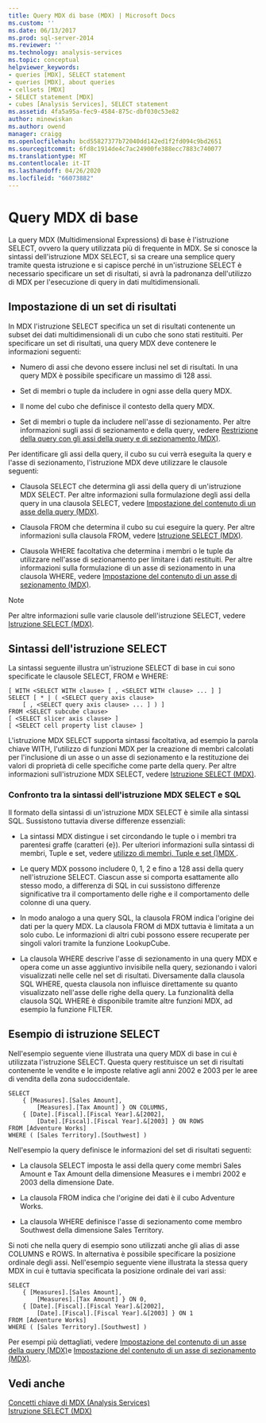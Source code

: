 ```yaml
---
title: Query MDX di base (MDX) | Microsoft Docs
ms.custom: ''
ms.date: 06/13/2017
ms.prod: sql-server-2014
ms.reviewer: ''
ms.technology: analysis-services
ms.topic: conceptual
helpviewer_keywords:
- queries [MDX], SELECT statement
- queries [MDX], about queries
- cellsets [MDX]
- SELECT statement [MDX]
- cubes [Analysis Services], SELECT statement
ms.assetid: 4fa5a95a-fec9-4584-875c-dbf030c53e82
author: minewiskan
ms.author: owend
manager: craigg
ms.openlocfilehash: bcd55827377b72040dd142ed1f2fd094c9bd2651
ms.sourcegitcommit: 6fd8c1914de4c7ac24900fe388ecc7883c740077
ms.translationtype: MT
ms.contentlocale: it-IT
ms.lasthandoff: 04/26/2020
ms.locfileid: "66073882"
---
```

# <a name="the-basic-mdx-query-mdx"></a>Query MDX di base
  La query MDX (Multidimensional Expressions) di base è l'istruzione SELECT, ovvero la query utilizzata più di frequente in MDX. Se si conosce la sintassi dell'istruzione MDX SELECT, si sa creare una semplice query tramite questa istruzione e si capisce perché in un'istruzione SELECT è necessario specificare un set di risultati, si avrà la padronanza dell'utilizzo di MDX per l'esecuzione di query in dati multidimensionali.  
  
## <a name="specifying-a-result-set"></a>Impostazione di un set di risultati  
 In MDX l'istruzione SELECT specifica un set di risultati contenente un subset dei dati multidimensionali di un cubo che sono stati restituiti. Per specificare un set di risultati, una query MDX deve contenere le informazioni seguenti:  
  
-   Numero di assi che devono essere inclusi nel set di risultati. In una query MDX è possibile specificare un massimo di 128 assi.  
  
-   Set di membri o tuple da includere in ogni asse della query MDX.  
  
-   Il nome del cubo che definisce il contesto della query MDX.  
  
-   Set di membri o tuple da includere nell'asse di sezionamento. Per altre informazioni sugli assi di sezionamento e della query, vedere [Restrizione della query con gli assi della query e di sezionamento &#40;MDX&#41;](mdx-query-and-slicer-axes-restricting-the-query.md).  
  
 Per identificare gli assi della query, il cubo su cui verrà eseguita la query e l'asse di sezionamento, l'istruzione MDX deve utilizzare le clausole seguenti:  
  
-   Clausola SELECT che determina gli assi della query di un'istruzione MDX SELECT. Per altre informazioni sulla formulazione degli assi della query in una clausola SELECT, vedere [Impostazione del contenuto di un asse della query &#40;MDX&#41;](mdx-query-and-slicer-axes-specify-the-contents-of-a-query-axis.md).  
  
-   Clausola FROM che determina il cubo su cui eseguire la query. Per altre informazioni sulla clausola FROM, vedere [Istruzione SELECT &#40;MDX&#41;](/sql/mdx/mdx-data-manipulation-select).  
  
-   Clausola WHERE facoltativa che determina i membri o le tuple da utilizzare nell'asse di sezionamento per limitare i dati restituiti. Per altre informazioni sulla formulazione di un asse di sezionamento in una clausola WHERE, vedere [Impostazione del contenuto di un asse di sezionamento &#40;MDX&#41;](mdx-query-and-slicer-axes-specify-the-contents-of-a-slicer-axis.md).  
  
> [!NOTE]  
>  Per altre informazioni sulle varie clausole dell'istruzione SELECT, vedere [Istruzione SELECT &#40;MDX&#41;](/sql/mdx/mdx-data-manipulation-select).  
  
## <a name="select-statement-syntax"></a>Sintassi dell'istruzione SELECT  
 La sintassi seguente illustra un'istruzione SELECT di base in cui sono specificate le clausole SELECT, FROM e WHERE:  
  
```  
[ WITH <SELECT WITH clause> [ , <SELECT WITH clause> ... ] ]   
SELECT [ * | ( <SELECT query axis clause>   
    [ , <SELECT query axis clause> ... ] ) ]  
FROM <SELECT subcube clause>   
[ <SELECT slicer axis clause> ]  
[ <SELECT cell property list clause> ]  
```  
  
 L'istruzione MDX SELECT supporta sintassi facoltativa, ad esempio la parola chiave WITH, l'utilizzo di funzioni MDX per la creazione di membri calcolati per l'inclusione di un asse o un asse di sezionamento e la restituzione dei valori di proprietà di celle specifiche come parte della query. Per altre informazioni sull'istruzione MDX SELECT, vedere [Istruzione SELECT &#40;MDX&#41;](/sql/mdx/mdx-data-manipulation-select).  
  
### <a name="comparing-the-syntax-of-the-mdx-select-statement-to-sql"></a>Confronto tra la sintassi dell'istruzione MDX SELECT e SQL  
 Il formato della sintassi di un'istruzione MDX SELECT è simile alla sintassi SQL. Sussistono tuttavia diverse differenze essenziali:  
  
-   La sintassi MDX distingue i set circondando le tuple o i membri tra parentesi graffe (caratteri {e}). Per ulteriori informazioni sulla sintassi di membri, Tuple e set, vedere [utilizzo di membri, Tuple e set &#40;&#41;MDX ](working-with-members-tuples-and-sets-mdx.md).  
  
-   Le query MDX possono includere 0, 1, 2 e fino a 128 assi della query nell'istruzione SELECT. Ciascun asse si comporta esattamente allo stesso modo, a differenza di SQL in cui sussistono differenze significative tra il comportamento delle righe e il comportamento delle colonne di una query.  
  
-   In modo analogo a una query SQL, la clausola FROM indica l'origine dei dati per la query MDX. La clausola FROM di MDX tuttavia è limitata a un solo cubo. Le informazioni di altri cubi possono essere recuperate per singoli valori tramite la funzione LookupCube.  
  
-   La clausola WHERE descrive l'asse di sezionamento in una query MDX e opera come un asse aggiuntivo invisibile nella query, sezionando i valori visualizzati nelle celle nel set di risultati. Diversamente dalla clausola SQL WHERE, questa clausola non influisce direttamente su quanto visualizzato nell'asse delle righe della query. La funzionalità della clausola SQL WHERE è disponibile tramite altre funzioni MDX, ad esempio la funzione FILTER.  
  
## <a name="select-statement-example"></a>Esempio di istruzione SELECT  
 Nell'esempio seguente viene illustrata una query MDX di base in cui è utilizzata l'istruzione SELECT. Questa query restituisce un set di risultati contenente le vendite e le imposte relative agli anni 2002 e 2003 per le aree di vendita della zona sudoccidentale.  
  
```  
SELECT  
    { [Measures].[Sales Amount],   
        [Measures].[Tax Amount] } ON COLUMNS,  
    { [Date].[Fiscal].[Fiscal Year].&[2002],   
        [Date].[Fiscal].[Fiscal Year].&[2003] } ON ROWS  
FROM [Adventure Works]  
WHERE ( [Sales Territory].[Southwest] )  
```  
  
 Nell'esempio la query definisce le informazioni del set di risultati seguenti:  
  
-   La clausola SELECT imposta le assi della query come membri Sales Amount e Tax Amount della dimensione Measures e i membri 2002 e 2003 della dimensione Date.  
  
-   La clausola FROM indica che l'origine dei dati è il cubo Adventure Works.  
  
-   La clausola WHERE definisce l'asse di sezionamento come membro Southwest della dimensione Sales Territory.  
  
 Si noti che nella query di esempio sono utilizzati anche gli alias di asse COLUMNS e ROWS. In alternativa è possibile specificare la posizione ordinale degli assi. Nell'esempio seguente viene illustrata la stessa query MDX in cui è tuttavia specificata la posizione ordinale dei vari assi:  
  
```  
SELECT  
    { [Measures].[Sales Amount],   
        [Measures].[Tax Amount] } ON 0,  
    { [Date].[Fiscal].[Fiscal Year].&[2002],   
        [Date].[Fiscal].[Fiscal Year].&[2003] } ON 1  
FROM [Adventure Works]  
WHERE ( [Sales Territory].[Southwest] )  
```  
  
 Per esempi più dettagliati, vedere [Impostazione del contenuto di un asse della query &#40;MDX&#41;](mdx-query-and-slicer-axes-specify-the-contents-of-a-query-axis.md)e [Impostazione del contenuto di un asse di sezionamento &#40;MDX&#41;](mdx-query-and-slicer-axes-specify-the-contents-of-a-slicer-axis.md).  
  
## <a name="see-also"></a>Vedi anche  
 [Concetti chiave di MDX &#40;Analysis Services&#41;](../key-concepts-in-mdx-analysis-services.md)   
 [Istruzione SELECT &#40;MDX&#41;](/sql/mdx/mdx-data-manipulation-select)  
  
  
